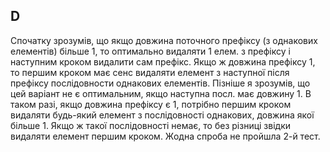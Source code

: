 ## D
Спочатку зрозумів, що якщо довжина поточного префіксу (з однакових елементів) більше 1, то оптимально видаляти 1 елем. з префіксу і наступним кроком видалити сам префікс. Якщо ж довжина префіксу 1, то першим кроком має сенс видаляти елемент з наступної після префіксу послідовности однакових елементів. Пізніше я зрозумів, що цей варіант не є оптимальним, якщо наступна посл. має довжину 1. В таком разі, якщо довжина префіксу є 1, потрібно першим кроком видаляти будь-який елемент з послідовності однакових, довжина якої більше 1. Якщо ж такої послідовності немає, то без різниці звідки видаляти елемент першим кроком. Жодна спроба не пройшла 2-й тест.

